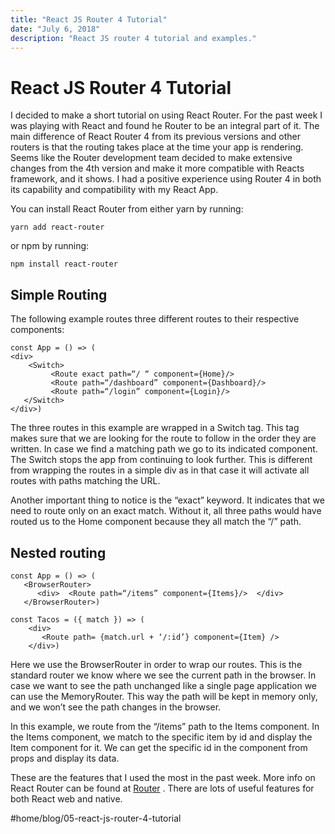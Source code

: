 ```yaml
---
title: "React JS Router 4 Tutorial"
date: "July 6, 2018"
description: "React JS router 4 tutorial and examples."
---
```


# React JS Router 4 Tutorial
I decided to make a short tutorial on using React Router. For the past week I was playing with React and found he Router to be an integral part of it. The main difference of React Router 4 from its previous versions and other routers is that the routing takes place at the time your app is rendering. Seems like the Router development team decided to make extensive changes from the 4th version and make it more compatible with Reacts framework, and it shows. I had a positive experience using Router 4 in both its capability and compatibility with my React App.

You can install React Router from either yarn by running:

`yarn add react-router`

or npm by running:

`npm install react-router`

##  Simple Routing
The following example routes three different routes to their respective components:

```
const App = () => (  
<div>    
    <Switch>      
         <Route exact path=“/ “ component={Home}/>      
         <Route path=“/dashboard” component={Dashboard}/>      
         <Route path=“/login” component={Login}/>    
   </Switch>  
</div>)
```

The three routes in this example are wrapped in a Switch tag. This tag makes sure that we are looking for the route to follow in the order they are written. In case we find a matching path we go to its indicated component. The Switch stops the app from continuing to look further. This is different from wrapping the routes in a simple div as in that case it will activate all routes with paths matching the URL.

Another important thing to notice is the “exact” keyword. It indicates that we need to route only on an exact match. Without it, all three paths would have routed us to the Home component because they all match the “/” path.

## Nested routing
```
const App = () => (  
   <BrowserRouter>    
      <div>  <Route path=“/items” component={Items}/>  </div>  
   </BrowserRouter>) 

const Tacos = ({ match }) => (  
    <div>   
       <Route path= {match.url + ‘/:id’} component={Item} />  
    </div>)
```

Here we use the BrowserRouter in order to wrap our routes. This is the standard router we know where we see the current path in the browser. In case we want to see the path unchanged like a single page application we can use the MemoryRouter. This way the path will be kept in memory only, and we won’t see the path changes in the browser.

In this example, we route from the “/items” path to the Items component. In the Items component, we match to the specific item by id and display the Item component for it. We can get the specific id in the component from props and display its data.

These are the features that I used the most in the past week. More info on React Router can be found at  [Router](https://reacttraining.com/react-router/core/guides/philosophy) . There are lots of useful features for both React web and native.


#home/blog/05-react-js-router-4-tutorial